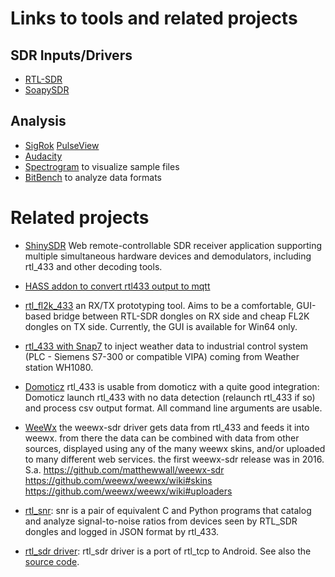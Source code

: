 # Links to tools and related projects

## SDR Inputs/Drivers

- [RTL-SDR](https://github.com/osmocom/rtl-sdr/)
- [SoapySDR](https://github.com/pothosware/SoapySDR/)

## Analysis

- [SigRok](https://sigrok.org/) [PulseView](https://sigrok.org/wiki/PulseView)
- [Audacity](https://www.audacityteam.org/)
- [Spectrogram](http://triq.org/pdv) to visualize sample files
- [BitBench](http://triq.org/bitbench) to analyze data formats

# Related projects

- [ShinySDR](https://shinysdr.switchb.org/)
  Web remote-controllable SDR receiver application supporting multiple simultaneous hardware devices and demodulators, including rtl_433 and other decoding tools.

- [HASS addon to convert rtl433 output to mqtt](https://github.com/james-fry/hassio-addons/blob/master/rtl4332mqtt/rtl2mqtt.sh)

- [rtl_fl2k_433](https://github.com/winterrace2/rtl_fl2k_433)
   an RX/TX prototyping tool. Aims to be a comfortable, GUI-based bridge between RTL-SDR dongles on RX side and cheap FL2K dongles on TX side. Currently, the GUI is available for Win64 only.

- [rtl_433 with Snap7](https://github.com/merbanan/rtl_433/issues/950)
  to inject weather data to industrial control system (PLC - Siemens S7-300 or compatible VIPA) coming from Weather station WH1080.

- [Domoticz](https://www.domoticz.com/)
   rtl_433 is usable from domoticz with a quite good integration: Domoticz launch rtl_433 with no data detection (relaunch rtl_433 if so) and process csv output format. All command line arguments are usable.

- [WeeWx](http://weewx.com/)
  the weewx-sdr driver gets data from rtl_433 and feeds it into weewx. from there the data can be combined with data from other sources, displayed using any of the many weewx skins, and/or uploaded to many different web services. the first weewx-sdr release was in 2016.
  S.a. https://github.com/matthewwall/weewx-sdr https://github.com/weewx/weewx/wiki#skins https://github.com/weewx/weewx/wiki#uploaders

- [rtl_snr](https://github.com/hdtodd/rtl_snr): 
  snr is a pair of equivalent C and Python programs that catalog and analyze signal-to-noise ratios from devices seen by RTL_SDR dongles and logged in JSON format by rtl_433.

- [rtl_sdr driver](https://f-droid.org/en/packages/marto.rtl_tcp_andro/):
  rtl_sdr driver is a port of rtl_tcp to Android.  See also the [source code](https://github.com/signalwareltd/rtl_tcp_andro-).
